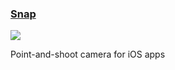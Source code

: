 ### [Snap](https://github.com/toddheasley/snap)

[![](https://toddheasley.github.io/snap/camera.png)](https://github.com/toddheasley/snap)

Point-and-shoot camera for iOS apps
